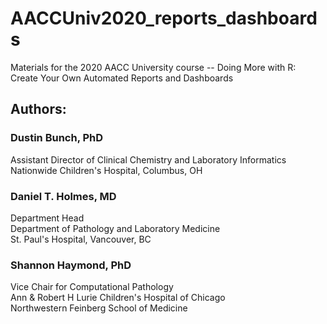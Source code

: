 # AACCUniv2020_reports_dashboards
Materials for the 2020 AACC University course -- Doing More with R: Create Your Own Automated Reports and Dashboards

## Authors:  
### Dustin Bunch, PhD  
Assistant Director of Clinical Chemistry and Laboratory Informatics  
Nationwide Children's Hospital, Columbus, OH

### Daniel T. Holmes, MD  
Department Head  
Department of Pathology and Laboratory Medicine  
St. Paul's Hospital, Vancouver, BC  

### Shannon Haymond, PhD  
Vice Chair for Computational Pathology  
Ann & Robert H Lurie Children's Hospital of Chicago  
Northwestern Feinberg School of Medicine  

